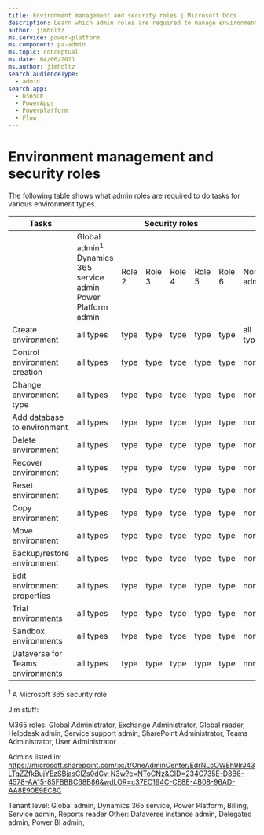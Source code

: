 ```yaml
---
title: Environment management and security roles | Microsoft Docs
description: Learn which admin roles are required to manage environments
author: jimholtz
ms.service: power-platform
ms.component: pa-admin
ms.topic: conceptual
ms.date: 04/06/2021
ms.author: jimholtz
search.audienceType: 
  - admin
search.app:
  - D365CE
  - PowerApps
  - Powerplatform
  - Flow
---
```


# Environment management and security roles

The following table shows what admin roles are required to do tasks for various environment types.

<table>
<thead>
  <tr>
    <th><strong>Tasks</strong></th>
    <th colspan="7">Security roles</th>
  </tr>
</thead>
<tbody>
  <tr>
    <td></td>
    <td>Global admin<sup>1</sup><br />Dynamics 365 service admin <br /> Power Platform admin</td>
    <td>Role 2</td>
    <td>Role 3</td>
    <td>Role 4</td>
    <td>Role 5</td>
    <td>Role 6</td>
    <td>Non-admin</td>
  </tr>
  <tr>
    <td>Create environment</td>
    <td>all types</td>
    <td>type</td>
    <td>type</td>
    <td>type</td>
    <td>type</td>
    <td>type</td>
    <td>all types</td>
  </tr>
  <tr>
    <td>Control environment creation</td>
    <td>all types</td>
    <td>type</td>
    <td>type</td>
    <td>type</td>
    <td>type</td>
    <td>type</td>
    <td>none</td>
  </tr>
  <tr>
    <td>Change environment type</td>
    <td>all types</td>
    <td>type</td>
    <td>type</td>
    <td>type</td>
    <td>type</td>
    <td>type</td>
    <td>none</td>
  </tr>
  <tr>
    <td>Add database to environment</td>
    <td>all types</td>
    <td>type</td>
    <td>type</td>
    <td>type</td>
    <td>type</td>
    <td>type</td>
    <td>none</td>
  </tr>
  <tr>
    <td>Delete environment</td>
    <td>all types</td>
    <td>type</td>
    <td>type</td>
    <td>type</td>
    <td>type</td>
    <td>type</td>
    <td>none</td>
  </tr>
  <tr>
    <td>Recover environment</td>
    <td>all types</td>
    <td>type</td>
    <td>type</td>
    <td>type</td>
    <td>type</td>
    <td>type</td>
    <td>none</td>
  </tr>
  <tr>
    <td>Reset environment</td>
    <td>all types</td>
    <td>type</td>
    <td>type</td>
    <td>type</td>
    <td>type</td>
    <td>type</td>
    <td>none</td>
  </tr>
  <tr>
    <td>Copy environment</td>
    <td>all types</td>
    <td>type</td>
    <td>type</td>
    <td>type</td>
    <td>type</td>
    <td>type</td>
    <td>none</td>
  </tr>
  <tr>
    <td>Move environment</td>
    <td>all types</td>
    <td>type</td>
    <td>type</td>
    <td>type</td>
    <td>type</td>
    <td>type</td>
    <td>none</td>
  </tr>
  <tr>
    <td>Backup/restore environment</td>
    <td>all types</td>
    <td>type</td>
    <td>type</td>
    <td>type</td>
    <td>type</td>
    <td>type</td>
    <td>none</td>
  </tr>
  <tr>
    <td>Edit environment properties</td>
    <td>all types</td>
    <td>type</td>
    <td>type</td>
    <td>type</td>
    <td>type</td>
    <td>type</td>
    <td>none</td>
  </tr>
  <tr>
    <td>Trial environments</td>
    <td>all types</td>
    <td>type</td>
    <td>type</td>
    <td>type</td>
    <td>type</td>
    <td>type</td>
    <td>none</td>
  </tr>
  <tr>
    <td>Sandbox environments</td>
    <td>all types</td>
    <td>type</td>
    <td>type</td>
    <td>type</td>
    <td>type</td>
    <td>type</td>
    <td>none</td>
  </tr>
  <tr>
    <td>Dataverse for Teams environments</td>
    <td>all types</td>
    <td>type</td>
    <td>type</td>
    <td>type</td>
    <td>type</td>
    <td>type</td>
    <td>none</td>
  </tr>
</tbody>
</table>

<sup>1</sup> A Microsoft 365 security role



Jim stuff:

M365 roles: Global Administrator, Exchange Administrator, Global reader, Helpdesk admin, Service support admin, SharePoint Administrator, Teams Administrator, User Administrator

Admins listed in: https://microsoft.sharepoint.com/:x:/t/OneAdminCenter/EdrNLcOWEh9IrJ43LTqZZfkBujYEzSBjasClZs0dGv-N3w?e=NToCNz&CID=234C735E-D8B6-4578-AA15-85FBBBC68B86&wdLOR=c37EC194C-CE8E-4B08-96AD-AA8E90E9EC8C

Tenant level: Global admin, Dynamics 365 service, Power Platform, Billing, Service admin, Reports reader
Other: Dataverse instance admin, Delegated admin, Power BI admin, 




